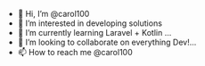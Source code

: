 - 👋 Hi, I’m @carol100
- 👀 I’m interested in developing solutions
- 🌱 I’m currently learning Laravel + Kotlin ...
- 💞️ I’m looking to collaborate on everything Dev!...
- 📫 How to reach me @carol100

<!---
carol100/carol100 is a ✨ special ✨ repository because its `README.md` (this file) appears on your GitHub profile.
You can click the Preview link to take a look at your changes.
--->
